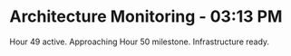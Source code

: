 # Architecture Monitoring - 03:13 PM
Hour 49 active. Approaching Hour 50 milestone. Infrastructure ready.
